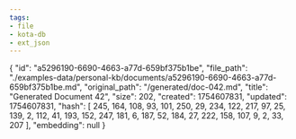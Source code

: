 ```yaml
---
tags:
- file
- kota-db
- ext_json
---
```

{
  "id": "a5296190-6690-4663-a77d-659bf375b1be",
  "file_path": "./examples-data/personal-kb/documents/a5296190-6690-4663-a77d-659bf375b1be.md",
  "original_path": "/generated/doc-042.md",
  "title": "Generated Document 42",
  "size": 202,
  "created": 1754607831,
  "updated": 1754607831,
  "hash": [
    245,
    164,
    108,
    93,
    101,
    250,
    29,
    234,
    122,
    217,
    97,
    25,
    139,
    2,
    112,
    41,
    193,
    152,
    247,
    181,
    6,
    187,
    52,
    184,
    27,
    222,
    158,
    107,
    9,
    2,
    33,
    207
  ],
  "embedding": null
}
